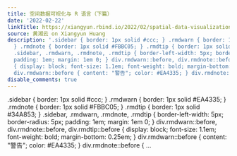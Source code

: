```yaml
---
title: 空间数据可视化与 R 语言（下篇）
date: '2022-02-22'
linkTitle: https://xiangyun.rbind.io/2022/02/spatial-data-visualization/
source: 黄湘云 on Xiangyun Huang
description: '.sidebar { border: 1px solid #ccc; } .rmdwarn { border: 1px solid #EA4335;
  } .rmdnote { border: 1px solid #FBBC05; } .rmdtip { border: 1px solid #34A853; }
  .sidebar, .rmdwarn, .rmdnote, .rmdtip { border-left-width: 5px; border-radius: 5px;
  padding: 1em; margin: 1em 0; } div.rmdwarn::before, div.rmdnote::before, div.rmdtip::before
  { display: block; font-size: 1.1em; font-weight: bold; margin-bottom: 0.25em; }
  div.rmdwarn::before { content: "警告"; color: #EA4335; } div.rmdnote::before { ...'
disable_comments: true
---
```

.sidebar { border: 1px solid #ccc; } .rmdwarn { border: 1px solid #EA4335; } .rmdnote { border: 1px solid #FBBC05; } .rmdtip { border: 1px solid #34A853; } .sidebar, .rmdwarn, .rmdnote, .rmdtip { border-left-width: 5px; border-radius: 5px; padding: 1em; margin: 1em 0; } div.rmdwarn::before, div.rmdnote::before, div.rmdtip::before { display: block; font-size: 1.1em; font-weight: bold; margin-bottom: 0.25em; } div.rmdwarn::before { content: "警告"; color: #EA4335; } div.rmdnote::before { ...
